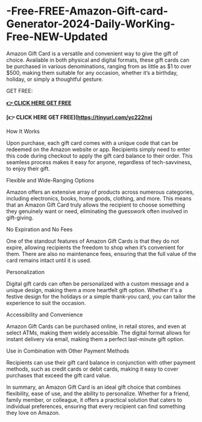 # -Free-FREE-Amazon-Gift-card-Generator-2024-Daily-WorKing-Free-NEW-Updated

Amazon Gift Card is a versatile and convenient way to give the gift of choice. Available in both physical and digital formats, these gift cards can be purchased in various denominations, ranging from as little as $1 to over $500, making them suitable for any occasion, whether it’s a birthday, holiday, or simply a thoughtful gesture.

GET FREE:

**[👉 CLICK HERE GET FREE](https://tinyurl.com/yc222nxj)**

**[👉 CLICK HERE GET FREE](https://tinyurl.com/yc222nxj**


How It Works

Upon purchase, each gift card comes with a unique code that can be redeemed on the Amazon website or app. Recipients simply need to enter this code during checkout to apply the gift card balance to their order. This seamless process makes it easy for anyone, regardless of tech-savviness, to enjoy their gift.

Flexible and Wide-Ranging Options

Amazon offers an extensive array of products across numerous categories, including electronics, books, home goods, clothing, and more. This means that an Amazon Gift Card truly allows the recipient to choose something they genuinely want or need, eliminating the guesswork often involved in gift-giving.

No Expiration and No Fees

One of the standout features of Amazon Gift Cards is that they do not expire, allowing recipients the freedom to shop when it’s convenient for them. There are also no maintenance fees, ensuring that the full value of the card remains intact until it is used.

Personalization

Digital gift cards can often be personalized with a custom message and a unique design, making them a more heartfelt gift option. Whether it's a festive design for the holidays or a simple thank-you card, you can tailor the experience to suit the occasion.

Accessibility and Convenience

Amazon Gift Cards can be purchased online, in retail stores, and even at select ATMs, making them widely accessible. The digital format allows for instant delivery via email, making them a perfect last-minute gift option.

Use in Combination with Other Payment Methods

Recipients can use their gift card balance in conjunction with other payment methods, such as credit cards or debit cards, making it easy to cover purchases that exceed the gift card value.

In summary, an Amazon Gift Card is an ideal gift choice that combines flexibility, ease of use, and the ability to personalize. Whether for a friend, family member, or colleague, it offers a practical solution that caters to individual preferences, ensuring that every recipient can find something they love on Amazon.
